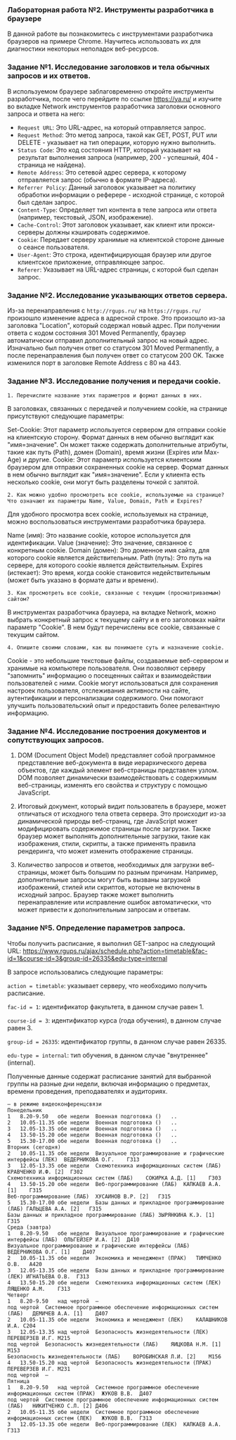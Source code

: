 ### Лабораторная работа №2. Инструменты разработчика в браузере

В данной работе вы познакомитесь с инструментами разработчика браузеров на примере Chrome. Научитесь использовать их для диагностики некоторых неполадок веб-ресурсов.

### Задание №1. Исследование заголовков и тела обычных запросов и их ответов.

В используемом браузере заблаговременно откройте инструменты разработчика, после чего перейдите по ссылке https://ya.ru/ и изучите во вкладке Network инструментов разработчика заголовки основного запроса и ответа на него:

* `Request URL`: Это URL-адрес, на который отправляется запрос.
* `Request Method`: Это метод запроса, такой как GET, POST, PUT или DELETE - указывает на тип операции, которую нужно выполнить.
* `Status Code`: Это код состояния HTTP, который указывает на результат выполнения запроса (например, 200 - успешный, 404 - страница не найдена).
* `Remote Address`: Это сетевой адрес сервера, к которому отправляется запрос (обычно в формате IP-адреса).
* `Referrer Policy`: Данный заголовок указывает на политику обработки информации о реферере - исходной странице, с которой был сделан запрос.
* `Content-Type`: Определяет тип контента в теле запроса или ответа (например, текстовый, JSON, изображение).
* `Cache-Control`: Этот заголовок указывает, как клиент или прокси-серверы должны кэшировать содержимое.
* `Cookie`: Передает серверу хранимые на клиентской стороне данные о сеансе пользователя.
* `User-Agent`: Это строка, идентифицирующая браузер или другое клиентское приложение, отправляющее запрос.
* `Referer`: Указывает на URL-адрес страницы, с которой был сделан запрос.


### Задание №2. Исследование указывающих ответов сервера.

Из-за перенаправления с `http://rgups.ru/` на `https://rgups.ru/` произошло изменение адреса в адресной строке. Это произошло из-за заголовка "Location", который содержал новый адрес. При получении ответа с кодом состояния 301 Moved Permanently, браузер автоматически отправил дополнительный запрос на новый адрес. Изначально был получен ответ со статусом 301 Moved Permanently, а после перенаправления был получен ответ со статусом 200 OK. Также изменился порт в заголовке Remote Address с 80 на 443.

### Задание №3. Исследование получения и передачи cookie.

`1. Перечислите название этих параметров и формат данных в них.`

В заголовках, связанных с передачей и получением cookie, на странице присутствуют следующие параметры:

Set-Cookie: Этот параметр используется сервером для отправки cookie на клиентскую сторону. Формат данных в нем обычно выглядит как "имя=значение". Он может также содержать дополнительные атрибуты, такие как путь (Path), домен (Domain), время жизни (Expires или Max-Age) и другие.
Cookie: Этот параметр используется клиентским браузером для отправки сохраненных cookie на сервер. Формат данных в нем обычно выглядит как "имя=значение". Если у клиента есть несколько cookie, они могут быть разделены точкой с запятой.

`2. Как можно удобно просмотреть все cookie, используемые на странице? Что означают их параметры Name, Value, Domain, Path и Expires?`

Для удобного просмотра всех cookie, используемых на странице, можно воспользоваться инструментами разработчика браузера.

Name (имя): Это название cookie, которое используется для идентификации.
Value (значение): Это значение, связанное с конкретным cookie.
Domain (домен): Это доменное имя сайта, для которого cookie является действительным.
Path (путь): Это путь на сервере, для которого cookie является действительным.
Expires (истекает): Это время, когда cookie становится недействительным (может быть указано в формате даты и времени).

`3. Как просмотреть все cookie, связанные с текущим (просматриваемым) сайтом?`

В инструментах разработчика браузера, на вкладке Network, можно выбрать конкретный запрос к текущему сайту и в его заголовках найти параметр "Cookie". В нем будут перечислены все cookie, связанные с текущим сайтом.

`4. Опишите своими словами, как вы понимаете суть и назначение cookie.`

Cookie - это небольшие текстовые файлы, создаваемые веб-сервером и хранимые на компьютере пользователя. Они позволяют серверу "запомнить" информацию о посещенных сайтах и взаимодействии пользователей с ними. Cookie могут использоваться для сохранения настроек пользователя, отслеживания активности на сайте, аутентификации и персонализации содержимого. Они помогают улучшить пользовательский опыт и предоставить более релевантную информацию.
### Задание №4. Исследование построения документов и сопутствующих запросов.

1. DOM (Document Object Model) представляет собой программное представление веб-документа в виде иерархического дерева объектов, где каждый элемент веб-страницы представлен узлом. DOM позволяет динамически взаимодействовать с содержимым веб-страницы, изменять его свойства и структуру с помощью JavaScript.

2. Итоговый документ, который видит пользователь в браузере, может отличаться от исходного тела ответа сервера. Это происходит из-за динамической природы веб-страниц, где JavaScript может модифицировать содержимое страницы после загрузки. Также браузер может выполнять дополнительные загрузки, такие как изображения, стили, скрипты, а также применять правила рендеринга, что может изменить отображение страницы.

3. Количество запросов и ответов, необходимых для загрузки веб-страницы, может быть большим по разным причинам. Например, дополнительные запросы могут быть вызваны загрузкой изображений, стилей или скриптов, которые не включены в исходный запрос. Браузер также может выполнить перенаправление или исправление ошибок автоматически, что может привести к дополнительным запросам и ответам.

### Задание №5. Определение параметров запроса.

Чтобы получить расписание, я выполнил GET-запрос на следующий URL:
https://www.rgups.ru/ajax/schedule.php?action=timetable&fac-id=1&course-id=3&group-id=26335&edu-type=internal

В запросе использовались следующие параметры:

`action = timetable`: указывает серверу, что необходимо получить расписание.

`fac-id = 1`: идентификатор факультета, в данном случае равен 1.

`course-id = 3`: идентификатор курса (года обучения), в данном случае равен 3.

`group-id = 26335`: идентификатор группы, в данном случае равен 26335.

`edu-type = internal`: тип обучения, в данном случае "внутреннее" (internal).

Полученные данные содержат расписание занятий для выбранной группы на разные дни недели, включая информацию о предметах, времени проведения, преподавателях и аудиториях.
```
– в режиме видеоконференцсвязи
Понедельник
1	8.20-9.50	обе недели	Военная подготовка ()	..	
2	10.05-11.35	обе недели	Военная подготовка ()	..	
3	12.05-13.35	обе недели	Военная подготовка ()	..	
4	13.50-15.20	обе недели	Военная подготовка ()	..	
5	15.30-17.00	обе недели	Военная подготовка ()	..	
Вторник (сегодня)
2	10.05-11.35	обе недели	Визуальное программирование и графические интерфейсы (ЛЕК)	ВЕДЕРНИКОВА О.Г.	Г313
3	12.05-13.35	обе недели	Схемотехника информационных систем (ЛАБ)	КРАВЧЕНКО И.Ф. [2]	Г302
Схемотехника информационных систем (ЛАБ)	СОКИРКА А.Д. [1]	Г303
4	13.50-15.20	обе недели	Веб-программирование (ЛАБ)	КАПКАЕВ А.А. [1]	Г315
Веб-программирование (ЛАБ)	ХУСАИНОВ В.Р. [2]	Г315
5	15.30-17.00	обе недели	Базы данных и прикладное программирование (ЛАБ)	ГАЛЬЦЕВА А.А. [2]	Г315
Базы данных и прикладное программирование (ЛАБ)	ЗЫРЯНКИНА К.Э. [1]	Г315
Среда (завтра)
1	8.20-9.50	обе недели	Визуальное программирование и графические интерфейсы (ЛАБ)	ОЛЬГЕЙЗЕР И.А. [2]	Д410
Визуальное программирование и графические интерфейсы (ЛАБ)	ВЕДЕРНИКОВА О.Г. [1]	Д407
2	10.05-11.35	обе недели	Экономика и менеджмент (ПРАК)	ТИМЧЕНКО О.В.	А420
3	12.05-13.35	обе недели	Базы данных и прикладное программирование (ЛЕК)	ИГНАТЬЕВА О.В.	Г313
4	13.50-15.20	обе недели	Схемотехника информационных систем (ЛЕК)	ЛЯЩЕНКО А.М.	Г313
Четверг
1	8.20-9.50	над чертой	—		
под чертой	Системное программное обеспечение информационных систем (ЛАБ)	ДЕМИЧЕВ А.А. [1]	Д407
2	10.05-11.35	обе недели	Экономика и менеджмент (ЛЕК)	КАЛАШНИКОВ И.А.	С204
3	12.05-13.35	над чертой	Безопасность жизнедеятельности (ЛЕК)	ПЕРЕВЕРЗЕВ И.Г.	М215
под чертой	Безопасность жизнедеятельности (ЛАБ)	ЯИЦКОВА Н.М. [1]	М153
Безопасность жизнедеятельности (ЛАБ)	ВОРОБИНСКАЯ Л.И. [2]	М156
4	13.50-15.20	над чертой	Безопасность жизнедеятельности (ПРАК)	ПЕРЕВЕРЗЕВ И.Г.	М231
под чертой	—		
Пятница
1	8.20-9.50	над чертой	Системное программное обеспечение информационных систем (ПРАК)	ЖУКОВ В.В.	Д407
под чертой	Системное программное обеспечение информационных систем (ЛАБ)	НИКИТЧЕНКО С.Л. [2]	Д406
2	10.05-11.35	обе недели	Системное программное обеспечение информационных систем (ЛЕК)	ЖУКОВ В.В.	Г313
3	12.05-13.35	обе недели	Веб-программирование (ЛЕК)	КАПКАЕВ А.А.	Г313
```